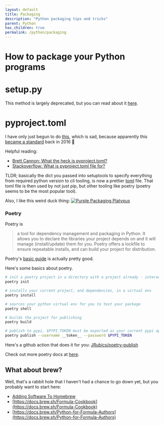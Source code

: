```yaml
---
layout: default
title: Packaging
description: "Python packaging tips and tricks"
parent: Python
has_children: true
permalink: /python/packaging
---
```


# How to package your Python programs

# setup.py
This method is largely deprecated, but you can read about it [here](https://jessebot.github.io/onboardme/python/packaging/setuppy).

# pyproject.toml
I have only just begun to do [this](https://pip.pypa.io/en/stable/reference/build-system/pyproject-toml/), which is sad, because apparently this
[became a standard](https://peps.python.org/pep-0518/) back in 2016 🤦

Helpful reading:
- [Brett Cannon: What the heck is pyproject.toml?](https://snarky.ca/what-the-heck-is-pyproject-toml/)
- [Stackoverflow: What is pyproject.toml file for?](https://stackoverflow.com/questions/62983756/what-is-pyproject-toml-file-for)

TLDR; basically the dict you passed into setuptools to specify everything from required python version to cli tooling, is now a prettier [toml](https://github.com/toml-lang/toml/blob/main/README.md#toml) file. That toml file is then used by not just pip, but other tooling like poetry (poetry seems to be the most popular tool).

Also, I like this weird duck thing:
[![Purple Packaging Platypus](https://monotreme.club/img/sticker.png)](https://monotreme.club/#/)

### Poetry
Poetry is
> a tool for dependency management and packaging in Python. It allows you to declare the libraries your project depends on and it will manage (install/update) them for you. Poetry offers a lockfile to ensure repeatable installs, and can build your project for distribution.

Poetry's [basic guide](https://python-poetry.org/docs/basic-usage/) is actually pretty good.

Here's some basics about poetry.
```bash
# init a poetry project in a directory with a project already - interactive
poetry init

# installs your current project, and dependencies, in a virtual env
poetry install

# sources your python virtual env for you to test your package
poetry shell

# builds the project for publishing
poetry build

# publish to pypi, $PYPI_TOKEN must be exported as your current pypi api token
poetry publish --username __token__ --password $PYPI_TOKEN
```

Here's a github action that does it for you: [JRubics/poetry-publish][3]

Check out more poetry docs at [here](https://jessebot.github.io/onboardme/python/poetry).

## What about brew?
Well, that's a rabbit hole that I haven't had a chance to go down yet, but you
probably want to start here:
- [Adding Software To Homebrew](https://docs.brew.sh/Adding-Software-to-Homebrew#formulae)
- [https://docs.brew.sh/Formula-Cookbook](https://docs.brew.sh/Formula-Cookbook)
- [https://docs.brew.sh/Python-for-Formula-Authors](https://docs.brew.sh/Python-for-Formula-Authors)

[0]: https://jessebot.github.io/onboardme/python/packaging/setuppy "setuppy"
[1]: https://peps.python.org/pep-0517/ "pep-0517"
[2]: https://stackoverflow.com/questions/62983756/what-is-pyproject-toml-file-for "What is pyproject.toml file for"
[3]: https://github.com/JRubics/poetry-publish "poetry-publish"
